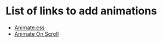 # List of links to add animations


* [Animate.css](https://animate.style/)
* [Animate On Scroll](https://michalsnik.github.io/aos/)
